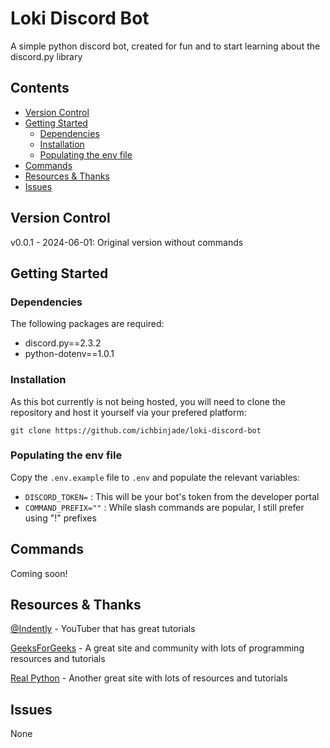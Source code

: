 # Loki Discord Bot

A simple python discord bot, created for fun and to start learning about the discord.py library

## Contents

- [Version Control](#version-control)
- [Getting Started](#getting-started)
  - [Dependencies](#dependencies)
  - [Installation](#installation)
  - [Populating the env file](#populating-the-env-file)
- [Commands](#commands)
- [Resources & Thanks](#resources-&-thanks)
- [Issues](#issues)

## Version Control

v0.0.1 - 2024-06-01: Original version without commands

## Getting Started

### Dependencies

The following packages are required:

- discord.py==2.3.2
- python-dotenv==1.0.1

### Installation

As this bot currently is not being hosted, you will need to clone the repository and host it yourself via your prefered platform:

`git clone https://github.com/ichbinjade/loki-discord-bot`

### Populating the env file

Copy the `.env.example` file to `.env` and populate the relevant variables:

- `DISCORD_TOKEN=` : This will be your bot's token from the developer portal
- `COMMAND_PREFIX=""` : While slash commands are popular, I still prefer using "!" prefixes

## Commands

Coming soon!

## Resources & Thanks

[@Indently](https://www.youtube.com/@Indently) - YouTuber that has great tutorials

[GeeksForGeeks](https://www.geeksforgeeks.org/discord-bot-in-python/) - A great site and community with lots of programming resources and tutorials

[Real Python](https://realpython.com/how-to-make-a-discord-bot-python/) - Another great site with lots of resources and tutorials

## Issues

None
